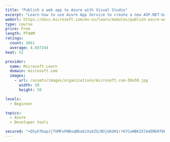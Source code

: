 ```yaml
---
title: "Publish a web app to Azure with Visual Studio"
excerpt: "Learn how to use Azure App Service to create a new ASP.NET-based web app, then publish and update directly from Visual Studio."
webUrl: https://docs.microsoft.com/en-us/learn/modules/publish-azure-web-app-with-visual-studio/
type: course
price: Free
length: PT48M
ratings:
  count: 3661
  average: 4.687244
heat: 52

provider:
  name: Microsoft Learn
  domain: microsoft.com
  images:
    - url: /assets/images/organizations/microsoft.com-50x50.jpg
      width: 50
      height: 50

levels:
  - Beginner

topics:
  - Azure
  - Developer tools

secured: "+Q5ykTbapJjfUMFxFWBxqNbaOiXuXZG/BOjGKdH1rrK7CwHBKIXlb4ENkRf06ThVM+2yWTJiYxg6Bhs2gnliF/bNtogBrmocdyO7U4DrYmEbbOiFL5PhJWKHwz/y/TxI1i4lPCCvFquVXkzmGovpX3fNP1dcPo+eVp/+FHUW6vB19inEJBqi2wk2jQwkbP3QdO1cS4kFeSVI01r8l8hUjKPNAolycPua7gS1Ju7iiCaN5al9Vy/9MDlOq9LooCFqKvxnw69IFxKkgtiRDY+xr/RuedzqJcmKaq3LAd/HFNeo4NX+6O/P8d4gd9mIqZ7IGBqSXheUrbbUm8cdcnhF+9okIeUdTBnyPPZnSv95E7aXm5M4BcGUGrK7yX/XwFoV6keLwuX45rTFvYmv/cCe/xDrW9HWx23FW6450DsQSjw=;9B6yebc7AnIEZR+BDCMZEg=="
---
```


